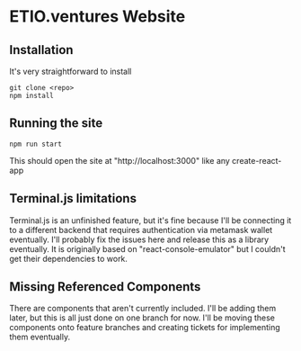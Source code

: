 # ETIO.ventures Website

## Installation
It's very straightforward to install
```
git clone <repo>
npm install
```

## Running the site
```
npm run start
```
This should open the site at "http://localhost:3000" like any create-react-app

## Terminal.js limitations
Terminal.js is an unfinished feature, but it's fine because I'll be connecting it to a different
backend that requires authentication via metamask wallet eventually. I'll probably fix the issues here and release this
as a library eventually. It is originally based on "react-console-emulator" but I couldn't get their dependencies to work.

## Missing Referenced Components
There are components that aren't currently included. I'll be adding them later, but this is all just done on one branch
for now. I'll be moving these components onto feature branches and creating tickets for implementing them eventually.
